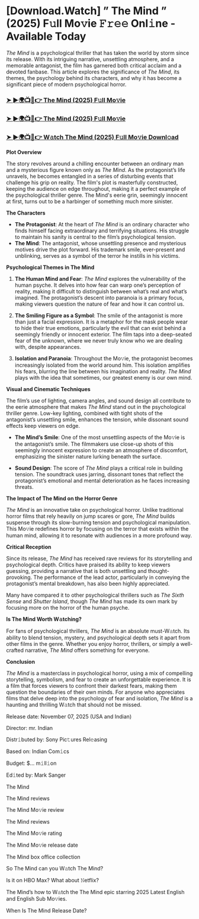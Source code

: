 # [Download.Watch] ” The Mind ” (2025) F𝚞ll Mo𝚟ie 𝙵𝚛𝚎𝚎 Onl𝚒ne - Available Today

*The Mind* is a psychological thriller that has taken the world by storm since its release. With its intriguing narrative, unsettling atmosphere, and a memorable antagonist, the film has garnered both critical acclaim and a devoted fanbase. This article explores the significance of *The Mind*, its themes, the psychology behind its characters, and why it has become a significant piece of modern psychological horror.

<h3><a href="https://t.co/fWCa1pqXPV">➤ ►🌍📺📱👉 The Mind (2025) F𝚞ll Mo𝚟ie</a></h3>

<h3><a href="https://t.co/fWCa1pqXPV">➤ ►🌍📺📱👉 The Mind (2025) F𝚞ll Mo𝚟ie</a></h3>

<h3><a href="https://t.co/fWCa1pqXPV">➤ ►🌍📺📱👉 W𝚊tch The Mind (2025) F𝚞ll Mo𝚟ie Downl𝚘ad</a></h3>

**Plot Overview**

The story revolves around a chilling encounter between an ordinary man and a mysterious figure known only as *The Mind*. As the protagonist’s life unravels, he becomes entangled in a series of disturbing events that challenge his grip on reality. The film's plot is masterfully constructed, keeping the audience on edge throughout, making it a perfect example of the psychological thriller genre. The Mind's eerie grin, seemingly innocent at first, turns out to be a harbinger of something much more sinister.

**The Characters**

- **The Protagonist**: At the heart of *The Mind* is an ordinary character who finds himself facing extraordinary and terrifying situations. His struggle to maintain his sanity is central to the film’s psychological tension.
- **The Mind**: The antagonist, whose unsettling presence and mysterious motives drive the plot forward. His trademark smile, ever-present and unblinking, serves as a symbol of the terror he instills in his victims.

**Psychological Themes in The Mind**

1. **The Human Mind and Fear**: *The Mind* explores the vulnerability of the human psyche. It delves into how fear can warp one’s perception of reality, making it difficult to distinguish between what’s real and what’s imagined. The protagonist’s descent into paranoia is a primary focus, making viewers question the nature of fear and how it can control us.

2. **The Smiling Figure as a Symbol**: The smile of the antagonist is more than just a facial expression. It is a metaphor for the mask people wear to hide their true emotions, particularly the evil that can exist behind a seemingly friendly or innocent exterior. The film taps into a deep-seated fear of the unknown, where we never truly know who we are dealing with, despite appearances.

3. **Isolation and Paranoia**: Throughout the Mo𝚟ie, the protagonist becomes increasingly isolated from the world around him. This isolation amplifies his fears, blurring the line between his imagination and reality. *The Mind* plays with the idea that sometimes, our greatest enemy is our own mind.

**Visual and Cinematic Techniques**

The film’s use of lighting, camera angles, and sound design all contribute to the eerie atmosphere that makes *The Mind* stand out in the psychological thriller genre. Low-key lighting, combined with tight shots of the antagonist’s unsettling smile, enhances the tension, while dissonant sound effects keep viewers on edge.

- **The Mind’s Smile**: One of the most unsettling aspects of the Mo𝚟ie is the antagonist’s smile. The filmmakers use close-up shots of this seemingly innocent expression to create an atmosphere of discomfort, emphasizing the sinister nature lurking beneath the surface.

- **Sound Design**: The score of *The Mind* plays a critical role in building tension. The soundtrack uses jarring, dissonant tones that reflect the protagonist’s emotional and mental deterioration as he faces increasing threats.

**The Impact of The Mind on the Horror Genre**

*The Mind* is an innovative take on psychological horror. Unlike traditional horror films that rely heavily on jump scares or gore, *The Mind* builds suspense through its slow-burning tension and psychological manipulation. This Mo𝚟ie redefines horror by focusing on the terror that exists within the human mind, allowing it to resonate with audiences in a more profound way.

**Critical Reception**

Since its release, *The Mind* has received rave reviews for its storytelling and psychological depth. Critics have praised its ability to keep viewers guessing, providing a narrative that is both unsettling and thought-provoking. The performance of the lead actor, particularly in conveying the protagonist’s mental breakdown, has also been highly appreciated. 

Many have compared it to other psychological thrillers such as *The Sixth Sense* and *Shutter Island*, though *The Mind* has made its own mark by focusing more on the horror of the human psyche.

**Is The Mind Worth W𝚊tching?**

For fans of psychological thrillers, *The Mind* is an absolute must-W𝚊tch. Its ability to blend tension, mystery, and psychological depth sets it apart from other films in the genre. Whether you enjoy horror, thrillers, or simply a well-crafted narrative, *The Mind* offers something for everyone. 

**Conclusion**

*The Mind* is a masterclass in psychological horror, using a mix of compelling storytelling, symbolism, and fear to create an unforgettable experience. It is a film that forces viewers to confront their darkest fears, making them question the boundaries of their own minds. For anyone who appreciates films that delve deep into the psychology of fear and isolation, *The Mind* is a haunting and thrilling W𝚊tch that should not be missed.

Release date: November 07, 2025 (USA and Indian)

Director: mr. Indian

Distr𝚒buted by: Sony Pic𝚝ures Rel𝚎asing

Based on: Indian Com𝚒cs

Budget: $... m𝚒ll𝚒on

Ed𝚒ted by: Mark Sanger

The Mind

The Mind reviews

The Mind Mo𝚟ie review

The Mind reviews

The Mind Mo𝚟ie rating

The Mind Mo𝚟ie release date

The Mind box office collection

So The Mind can you W𝚊tch The Mind?

Is it on HBO Max? What about 𝙽etflix?

The Mind’s how to W𝚊tch the The Mind epic starring 2025 Latest English and English Sub Mo𝚟ies.

When Is The Mind Release Date?
